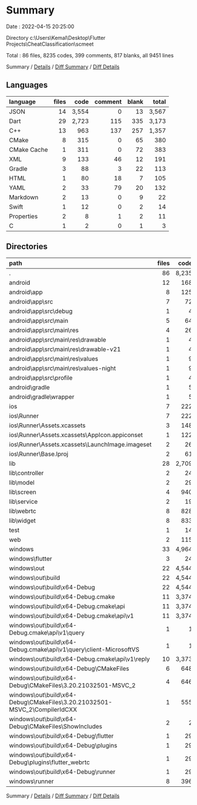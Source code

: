 # Summary

Date : 2022-04-15 20:25:00

Directory c:\Users\Kemal\Desktop\Flutter Projects\CheatClassification\scmeet

Total : 86 files,  8235 codes, 399 comments, 817 blanks, all 9451 lines

Summary / [Details](details.md) / [Diff Summary](diff.md) / [Diff Details](diff-details.md)

## Languages
| language | files | code | comment | blank | total |
| :--- | ---: | ---: | ---: | ---: | ---: |
| JSON | 14 | 3,554 | 0 | 13 | 3,567 |
| Dart | 29 | 2,723 | 115 | 335 | 3,173 |
| C++ | 13 | 963 | 137 | 257 | 1,357 |
| CMake | 8 | 315 | 0 | 65 | 380 |
| CMake Cache | 1 | 311 | 0 | 72 | 383 |
| XML | 9 | 133 | 46 | 12 | 191 |
| Gradle | 3 | 88 | 3 | 22 | 113 |
| HTML | 1 | 80 | 18 | 7 | 105 |
| YAML | 2 | 33 | 79 | 20 | 132 |
| Markdown | 2 | 13 | 0 | 9 | 22 |
| Swift | 1 | 12 | 0 | 2 | 14 |
| Properties | 2 | 8 | 1 | 2 | 11 |
| C | 1 | 2 | 0 | 1 | 3 |

## Directories
| path | files | code | comment | blank | total |
| :--- | ---: | ---: | ---: | ---: | ---: |
| . | 86 | 8,235 | 399 | 817 | 9,451 |
| android | 12 | 168 | 48 | 34 | 250 |
| android\app | 8 | 125 | 47 | 23 | 195 |
| android\app\src | 7 | 72 | 44 | 10 | 126 |
| android\app\src\debug | 1 | 4 | 3 | 1 | 8 |
| android\app\src\main | 5 | 64 | 38 | 8 | 110 |
| android\app\src\main\res | 4 | 26 | 32 | 6 | 64 |
| android\app\src\main\res\drawable | 1 | 4 | 7 | 2 | 13 |
| android\app\src\main\res\drawable-v21 | 1 | 4 | 7 | 2 | 13 |
| android\app\src\main\res\values | 1 | 9 | 9 | 1 | 19 |
| android\app\src\main\res\values-night | 1 | 9 | 9 | 1 | 19 |
| android\app\src\profile | 1 | 4 | 3 | 1 | 8 |
| android\gradle | 1 | 5 | 1 | 1 | 7 |
| android\gradle\wrapper | 1 | 5 | 1 | 1 | 7 |
| ios | 7 | 222 | 2 | 9 | 233 |
| ios\Runner | 7 | 222 | 2 | 9 | 233 |
| ios\Runner\Assets.xcassets | 3 | 148 | 0 | 4 | 152 |
| ios\Runner\Assets.xcassets\AppIcon.appiconset | 1 | 122 | 0 | 1 | 123 |
| ios\Runner\Assets.xcassets\LaunchImage.imageset | 2 | 26 | 0 | 3 | 29 |
| ios\Runner\Base.lproj | 2 | 61 | 2 | 2 | 65 |
| lib | 28 | 2,709 | 105 | 328 | 3,142 |
| lib\controller | 2 | 24 | 0 | 9 | 33 |
| lib\model | 2 | 29 | 0 | 7 | 36 |
| lib\screen | 4 | 940 | 46 | 85 | 1,071 |
| lib\service | 2 | 19 | 1 | 5 | 25 |
| lib\webrtc | 8 | 828 | 27 | 138 | 993 |
| lib\widget | 8 | 833 | 30 | 76 | 939 |
| test | 1 | 14 | 10 | 7 | 31 |
| web | 2 | 115 | 18 | 8 | 141 |
| windows | 33 | 4,964 | 137 | 404 | 5,505 |
| windows\flutter | 3 | 24 | 9 | 15 | 48 |
| windows\out | 22 | 4,544 | 57 | 269 | 4,870 |
| windows\out\build | 22 | 4,544 | 57 | 269 | 4,870 |
| windows\out\build\x64-Debug | 22 | 4,544 | 57 | 269 | 4,870 |
| windows\out\build\x64-Debug\.cmake | 11 | 3,374 | 0 | 10 | 3,384 |
| windows\out\build\x64-Debug\.cmake\api | 11 | 3,374 | 0 | 10 | 3,384 |
| windows\out\build\x64-Debug\.cmake\api\v1 | 11 | 3,374 | 0 | 10 | 3,384 |
| windows\out\build\x64-Debug\.cmake\api\v1\query | 1 | 1 | 0 | 0 | 1 |
| windows\out\build\x64-Debug\.cmake\api\v1\query\client-MicrosoftVS | 1 | 1 | 0 | 0 | 1 |
| windows\out\build\x64-Debug\.cmake\api\v1\reply | 10 | 3,373 | 0 | 10 | 3,383 |
| windows\out\build\x64-Debug\CMakeFiles | 6 | 648 | 57 | 150 | 855 |
| windows\out\build\x64-Debug\CMakeFiles\3.20.21032501-MSVC_2 | 4 | 646 | 57 | 147 | 850 |
| windows\out\build\x64-Debug\CMakeFiles\3.20.21032501-MSVC_2\CompilerIdCXX | 1 | 555 | 57 | 123 | 735 |
| windows\out\build\x64-Debug\CMakeFiles\ShowIncludes | 2 | 2 | 0 | 3 | 5 |
| windows\out\build\x64-Debug\flutter | 1 | 29 | 0 | 6 | 35 |
| windows\out\build\x64-Debug\plugins | 1 | 29 | 0 | 6 | 35 |
| windows\out\build\x64-Debug\plugins\flutter_webrtc | 1 | 29 | 0 | 6 | 35 |
| windows\out\build\x64-Debug\runner | 1 | 29 | 0 | 6 | 35 |
| windows\runner | 8 | 396 | 71 | 120 | 587 |

Summary / [Details](details.md) / [Diff Summary](diff.md) / [Diff Details](diff-details.md)